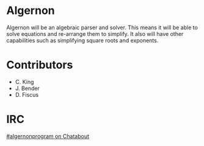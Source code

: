 Algernon
========

Algernon will be an algebraic parser and solver. This means it will be able
to solve equations and re-arrange them to simplify. It also will have other 
capabilities such as simplifying square roots and exponents. 

Contributors
============

* C. King
* J. Bender
* D. Fiscus

IRC
===
[#algernonprogram on Chatabout](http://chatabout.net:9090/?channels=algernonprogram&uio=OT10cnVlJjExPTM2OQ6d)
